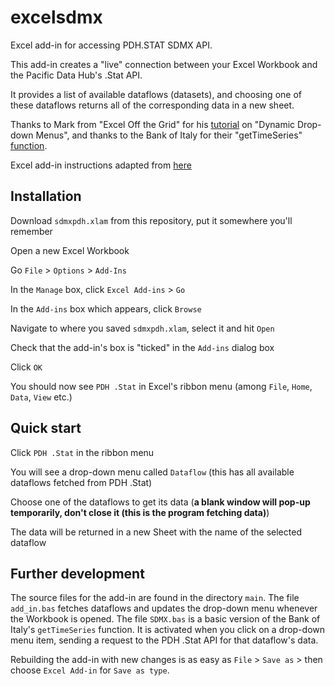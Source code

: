 # excelsdmx

Excel add-in for accessing PDH.STAT SDMX API.

This add-in creates a "live" connection between your Excel Workbook and the Pacific Data Hub's .Stat API.

It provides a list of available dataflows (datasets), and choosing one of these dataflows returns all of the corresponding data in a new sheet.

Thanks to Mark from "Excel Off the Grid" for his [tutorial](https://exceloffthegrid.com/inserting-a-dynamic-drop-down-in-ribbon/) on "Dynamic Drop-down Menus", and thanks to the Bank of Italy for their "getTimeSeries" [function](https://github.com/amattioc/SDMX/tree/master/EXCEL).

Excel add-in instructions adapted from [here](https://support.office.com/en-us/article/add-or-remove-add-ins-in-excel-0af570c4-5cf3-4fa9-9b88-403625a0b460)

## Installation

Download `sdmxpdh.xlam` from this repository, put it somewhere you'll remember

Open a new Excel Workbook

Go `File` > `Options` > `Add-Ins`

In the `Manage` box, click `Excel Add-ins` > `Go`

In the `Add-ins` box which appears, click `Browse`

Navigate to where you saved `sdmxpdh.xlam`, select it and hit `Open`

Check that the add-in's box is "ticked" in the `Add-ins` dialog box

Click `OK`

You should now see `PDH .Stat` in Excel's ribbon menu (among `File`, `Home`, `Data`, `View` etc.)

## Quick start

Click `PDH .Stat` in the ribbon menu

You will see a drop-down menu called `Dataflow` (this has all available dataflows fetched from PDH .Stat)

Choose one of the dataflows to get its data (**a blank window will pop-up temporarily, don't close it (this is the program fetching data)**)

The data will be returned in a new Sheet with the name of the selected dataflow

## Further development

The source files for the add-in are found in the directory `main`. The file `add_in.bas` fetches dataflows and updates the drop-down menu whenever the Workbook is opened. The file `SDMX.bas` is a basic version of the Bank of Italy's `getTimeSeries` function. It is activated when you click on a drop-down menu item, sending a request to the PDH .Stat API for that dataflow's data.

Rebuilding the add-in with new changes is as easy as `File` > `Save as` > then choose `Excel Add-in` for `Save as type`.
